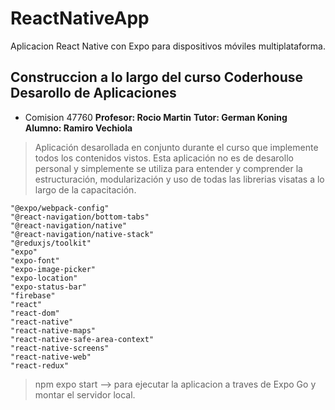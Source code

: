 # ReactNativeApp
Aplicacion React Native con Expo para dispositivos móviles multiplataforma.

## Construccion a lo largo del curso Coderhouse Desarollo de Aplicaciones

- Comision 47760
 **Profesor: Rocio Martin**
 **Tutor: German Koning**
 **Alumno: Ramiro Vechiola**

> Aplicación desarollada en conjunto durante el curso que implemente todos los contenidos vistos. Esta aplicación no es de desarollo personal y simplemente se utiliza para entender y comprender la estructuración, modularización y uso de todas las librerias visatas a lo largo de la capacitación.

    "@expo/webpack-config"
    "@react-navigation/bottom-tabs"
    "@react-navigation/native"
    "@react-navigation/native-stack"
    "@reduxjs/toolkit"
    "expo"
    "expo-font"
    "expo-image-picker"
    "expo-location"
    "expo-status-bar"
    "firebase"
    "react"
    "react-dom"
    "react-native"
    "react-native-maps"
    "react-native-safe-area-context"
    "react-native-screens"
    "react-native-web"
    "react-redux"

> npm expo start --> para ejecutar la aplicacion a traves de Expo Go y montar el servidor local.